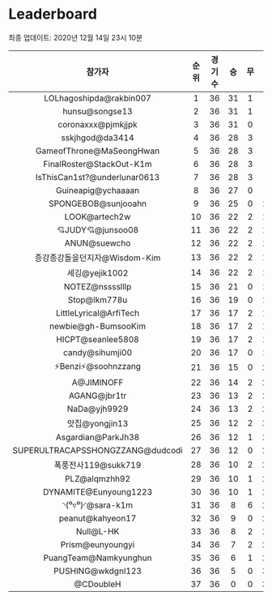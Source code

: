 # Leaderboard
최종 업데이트: 2020년 12월 14일 23시 10분




| 참가자 | 순위 | 경기수 | 승 | 무 | 패 | 승점 |
|:---:|:---:|:---:|:---:|:---:|:---:|:---:|
| LOLhagoshipda@rakbin007 | 1 | 36 | 31 | 1 | 4 | 94 |
| hunsu@songse13 | 2 | 36 | 31 | 1 | 4 | 94 |
| coronaxxx@pjmkjjpk | 3 | 36 | 31 | 0 | 5 | 93 |
| sskjhgod@da3414 | 4 | 36 | 28 | 3 | 5 | 87 |
| GameofThrone@MaSeongHwan | 5 | 36 | 28 | 3 | 5 | 87 |
| FinalRoster@StackOut-K1m | 6 | 36 | 28 | 3 | 5 | 87 |
| IsThisCan1st?@underlunar0613 | 7 | 36 | 28 | 3 | 5 | 87 |
| Guineapig@ychaaaan | 8 | 36 | 27 | 0 | 9 | 81 |
| SPONGEBOB@sunjooahn | 9 | 36 | 25 | 0 | 11 | 75 |
| LOOK@artech2w | 10 | 36 | 22 | 2 | 12 | 68 |
| 💘JUDY💘@junsoo08 | 11 | 36 | 22 | 2 | 12 | 68 |
| ANUN@suewcho | 12 | 36 | 22 | 2 | 12 | 68 |
| 종강종강돌을던지자@Wisdom-Kim | 13 | 36 | 22 | 2 | 12 | 68 |
| 세깅@yejik1002 | 14 | 36 | 22 | 2 | 12 | 68 |
| NOTEZ@nsssslllp | 15 | 36 | 21 | 0 | 15 | 63 |
| Stop@lkm778u | 16 | 36 | 19 | 0 | 17 | 57 |
| LittleLyrical@ArfiTech | 17 | 36 | 17 | 2 | 17 | 53 |
| newbie@gh-BumsooKim | 18 | 36 | 17 | 2 | 17 | 53 |
| HICPT@seanlee5808 | 19 | 36 | 17 | 2 | 17 | 53 |
| candy@sihumji00 | 20 | 36 | 17 | 0 | 19 | 51 |
| ⚡Benzi⚡@soohnzzang | 21 | 36 | 15 | 0 | 21 | 45 |
| A@JIMINOFF | 22 | 36 | 14 | 2 | 20 | 44 |
| AGANG@jbr1tr | 23 | 36 | 13 | 2 | 21 | 41 |
| NaDa@yjh9929 | 24 | 36 | 13 | 2 | 21 | 41 |
| 맛집@yongjin13 | 25 | 36 | 12 | 2 | 22 | 38 |
| Asgardian@ParkJh38 | 26 | 36 | 12 | 1 | 23 | 37 |
| SUPERULTRACAPSSHONGZZANG@dudcodi | 27 | 36 | 12 | 0 | 24 | 36 |
| 폭풍전사119@sukk719 | 28 | 36 | 10 | 2 | 24 | 32 |
| PLZ@alqmzhh92 | 29 | 36 | 10 | 1 | 25 | 31 |
| DYNAMITE@Eunyoung1223 | 30 | 36 | 10 | 1 | 25 | 31 |
| ◝(⁰▿⁰)◜@sara-k1m | 31 | 36 | 8 | 6 | 22 | 30 |
| peanut@kahyeon17 | 32 | 36 | 9 | 0 | 27 | 27 |
| Null@L-HK | 33 | 36 | 8 | 2 | 26 | 26 |
| Prism@eunyoungyi | 34 | 36 | 7 | 2 | 27 | 23 |
| PuangTeam@Namkyunghun | 35 | 36 | 6 | 1 | 29 | 19 |
| PUSHING@wkdgnl123 | 36 | 36 | 5 | 0 | 31 | 15 |
| @CDoubleH | 37 | 36 | 0 | 0 | 36 | 0 |
